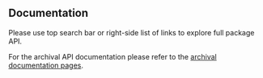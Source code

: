 [//]: # (Readme partial used by an API readme page)

## Documentation

Please use top search bar or right-side list of links to explore full package API.

For the archival API documentation please refer to the [archival documentation pages](https://thefill.github.io/jetli/archive "API documentations for the archival versions").
